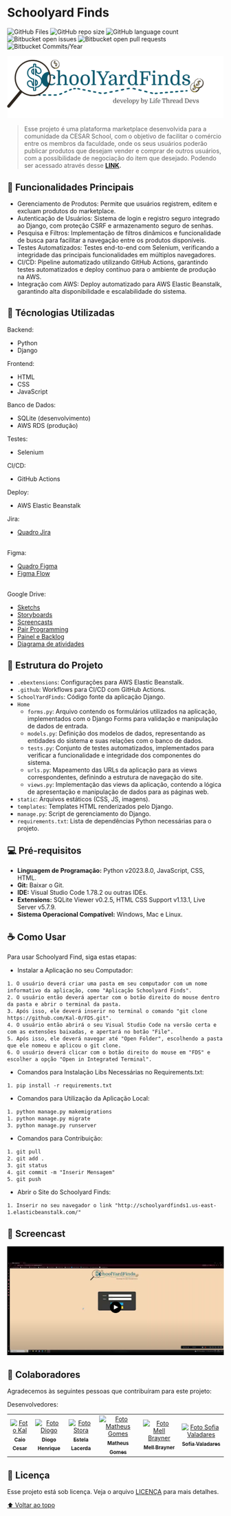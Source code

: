 # Schoolyard Finds

<!---Esses são exemplos. Veja https://shields.io para outras pessoas ou para personalizar este conjunto de escudos. Você pode querer incluir dependências, status do projeto e informações de licença aqui--->

![GitHub Files](https://img.shields.io/github/directory-file-count/Kal-0/FDS)
![GitHub repo size](https://img.shields.io/github/repo-size/Kal-0/FDS)
![GitHub language count](https://img.shields.io/github/languages/count/Kal-0/FDS)
![Bitbucket open issues](https://img.shields.io/github/issues-raw/kal-0/FDS)
![Bitbucket open pull requests](https://img.shields.io/bitbucket/pr-raw/Kal-0/FDS)
![Bitbucket Commits/Year](https://img.shields.io/github/commit-activity/y/kal-0/FDS)

<img src="https://github.com/Kal-0/DECOY/blob/main/FDS/syf_logogrande.png?raw=true?width=1524&height=450" alt="Logo do Projeto">

> Esse projeto é uma plataforma marketplace desenvolvida para a comunidade da CESAR School, com o objetivo de facilitar o comércio entre os membros da faculdade, onde os seus usuários poderão publicar produtos que desejam vender e comprar de outros usuários, com a possibilidade de negociação do item que desejado. Podendo ser acessado através desse <b> [LINK](http://schoolyardfinds1.us-east-1.elasticbeanstalk.com/).</b>



## 🔎 Funcionalidades Principais
- Gerenciamento de Produtos: Permite que usuários registrem, editem e excluam produtos do marketplace.
- Autenticação de Usuários: Sistema de login e registro seguro integrado ao Django, com proteção CSRF e armazenamento seguro de senhas.
- Pesquisa e Filtros: Implementação de filtros dinâmicos e funcionalidade de busca para facilitar a navegação entre os produtos disponíveis.
- Testes Automatizados: Testes end-to-end com Selenium, verificando a integridade das principais funcionalidades em múltiplos navegadores.
- CI/CD: Pipeline automatizado utilizando GitHub Actions, garantindo testes automatizados e deploy contínuo para o ambiente de produção na AWS.
- Integração com AWS: Deploy automatizado para AWS Elastic Beanstalk, garantindo alta disponibilidade e escalabilidade do sistema.


## 🚀 Técnologias Utilizadas 
Backend: 
- Python
- Django
  
Frontend:
- HTML
- CSS
- JavaScript
  
Banco de Dados:
- SQLite (desenvolvimento)
- AWS RDS (produção)
  
Testes:
- Selenium
  
CI/CD:
- GitHub Actions
  
Deploy:
- AWS Elastic Beanstalk

Jira:
- [Quadro Jira](https://decoy0.atlassian.net/jira/software/projects/SF/boards/3)<br></br>

Figma:
- [Quadro Figma](https://www.figma.com/file/2ip4H8uwjQ2fh1LfifG0ys/Prot%C3%B3tipo-Lo-Fi?node-id=0-1&t=4z1jTTTTcBTCKFU9-0)
- [Figma Flow](https://www.figma.com/proto/2ip4H8uwjQ2fh1LfifG0ys/Prot%C3%B3tipo-Lo-Fi?node-id=154-3&scaling=min-zoom&page-id=0%3A1&starting-point-node-id=154%3A3)<br></br>

Google Drive:
- [Sketchs](https://drive.google.com/drive/folders/1fE_FwNUclmHxMSdsRN0t-QUT1UX3w3iC)
- [Storyboards](https://www.figma.com/file/2ip4H8uwjQ2fh1LfifG0ys/Prot%C3%B3tipo-Lo-Fi?type=design&node-id=200%3A19&t=aEKpXn9853zZryfc-1)
- [Screencasts](https://drive.google.com/drive/folders/11NuwNQj38WPsKoISbP0Ki22pt3MdIBnv?usp=drive_link)
- [Pair Programming](https://drive.google.com/drive/folders/1441ZlJdDW0m1_KSqb98R9jETa0zYaEn8)
- [Painel e Backlog](https://drive.google.com/drive/folders/1QGdTE9Tlg82WNDR6jwmWwqslcwNFJAvp?usp=sharing)
- [Diagrama de atividades](https://drive.google.com/drive/folders/1og0MFgwVGYnetjAFjTKkcNZ920Ulbf7N?usp=drive_link)


## 📁 Estrutura do Projeto
- `.ebextensions`: Configurações para AWS Elastic Beanstalk.
- `.github`: Workflows para CI/CD com GitHub Actions.
- `SchoolYardFinds`: Código fonte da aplicação Django.
- `Home`
  - `forms.py`: Arquivo contendo os formulários utilizados na aplicação, implementados com o Django Forms para validação e manipulação de dados de entrada.
  - `models.py`: Definição dos modelos de dados, representando as entidades do sistema e suas relações com o banco de dados.
  - `tests.py`: Conjunto de testes automatizados, implementados para verificar a funcionalidade e integridade dos componentes do sistema.
  - `urls.py`: Mapeamento das URLs da aplicação para as views correspondentes, definindo a estrutura de navegação do site.
  - `views.py`: Implementação das views da aplicação, contendo a lógica de apresentação e manipulação de dados para as páginas web.
- `static`: Arquivos estáticos (CSS, JS, imagens).
- `templates`: Templates HTML renderizados pelo Django.
- `manage.py`: Script de gerenciamento do Django.
- `requirements.txt`: Lista de dependências Python necessárias para o projeto.


## 💻 Pré-requisitos
- <b>Linguagem de Programação:</b> Python v2023.8.0, JavaScript, CSS, HTML.
- <b>Git:</b> Baixar o Git.
- <b>IDE:</b> Visual Studio Code 1.78.2 ou outras IDEs.
- <b>Extensions:</b> SQLite Viewer v0.2.5, HTML CSS Support v1.13.1, Live Server v5.7.9.
- <b>Sistema Operacional Compatível:</b> Windows, Mac e Linux.


## ☕ Como Usar
Para usar Schoolyard Find, siga estas etapas:

- Instalar a Aplicação no seu Computador:
```
1. O usuário deverá criar uma pasta em seu computador com um nome informativo da aplicação, como "Aplicação Schoolyard Finds".
2. O usuário então deverá apertar com o botão direito do mouse dentro da pasta e abrir o terminal da pasta.
3. Após isso, ele deverá inserir no terminal o comando "git clone https://github.com/Kal-0/FDS.git".
4. O usuário então abrirá o seu Visual Studio Code na versão certa e com as extensões baixadas, e apertará no botão "File".
5. Após isso, ele deverá navegar até "Open Folder", escolhendo a pasta que ele nomeou e aplicou o git clone.
6. O usuário deverá clicar com o botão direito do mouse em "FDS" e escolher a opção "Open in Integrated Terminal".
```
- Comandos para Instalação Libs Necessárias no Requirements.txt:
```
1. pip install -r requirements.txt
```
- Comandos para Utilização da Aplicação Local:
```
1. python manage.py makemigrations
1. python manage.py migrate
3. python manage.py runserver
```
- Comandos para Contribuição:
```
1. git pull
2. git add .
3. git status
4. git commit -m "Inserir Mensagem"
5. git push
```
- Abrir o Site do Schoolyard Finds:
```
1. Inserir no seu navegador o link "http://schoolyardfinds1.us-east-1.elasticbeanstalk.com/"
```

## 🎥 Screencast 
[![Screencast](https://raw.githubusercontent.com/Kal-0/DECOY/main/FDS/Captura%20de%20tela%202024-08-10%20153129.png)](https://drive.google.com/file/d/1k1roe2FEPbm4_4T-YNH_GLkOIF9QiQyX/view?usp=drive_link)


## 🤝 Colaboradores
Agradecemos às seguintes pessoas que contribuíram para este projeto:

Desenvolvedores:
<table>
  <tr>
    <td align="center">
      <a href="https://github.com/Kal-0">
        <img src="https://avatars.githubusercontent.com/u/106926790?s=400&u=d51d91a8d447afbb4a9d0be21d664b82d7091fc5&v=4" width="100px;" alt="Foto Kal"/><br>
        <sub>
          <b>Caio Cesar</b>
        </sub>
      </a>
    </td>
    <td align="center">
      <a href="https://github.com/Fiend3333">
        <img src="https://avatars.githubusercontent.com/u/116087739?v=4" width="100px;" alt="Foto Diogo"/><br>
        <sub>
          <b>Diogo Henrique</b>
        </sub>
      </a>
    </td>
    <td align="center">
      <a href="https://github.com/EstelaLacerda">
        <img src="https://avatars.githubusercontent.com/u/117921412?v=4" width="100px;" alt="Foto Stora"/><br>
        <sub>
          <b>Estela Lacerda</b>
        </sub>
      </a>
    </td>
    <td align="center">
      <a href="https://github.com/MatheusGom">
        <img src="https://avatars.githubusercontent.com/u/117746778?v=4" width="100px;" alt="Foto Matheus Gomes"/><br>
        <sub>
          <b>Matheus Gomes</b>
        </sub>
      </a>
    </td>
    <td align="center">
      <a href="https://github.com/mell-brayner">
        <img src="https://avatars.githubusercontent.com/u/119381419?v=4" width="100px;" alt="Foto Mell Brayner"/><br>
        <sub>
          <b>Mell Brayner</b>
        </sub>
      </a>
    </td>
    <td align="center">
      <a href="https://github.com/SofiaValadares">
        <img src="https://avatars.githubusercontent.com/u/113111708?v=4" width="100px;" alt="Foto Sofia Valadares"/><br>
        <sub>
          <b>Sofia Valadares</b>
        </sub>
      </a>
    </td>
  </tr>
</table>


## 📝 Licença
Esse projeto está sob licença. Veja o arquivo [LICENÇA](LICENSE) para mais detalhes.

[⬆ Voltar ao topo](#)<br>
